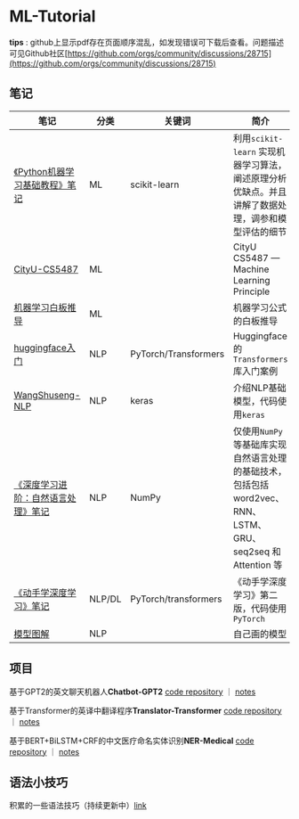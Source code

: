 # ML-Tutorial
**tips** : github上显示pdf存在页面顺序混乱，如发现错误可下载后查看。问题描述可见Github社区[https://github.com/orgs/community/discussions/28715](https://github.com/orgs/community/discussions/28715)

## 笔记

| 笔记  | 分类  | 关键词 | 简介  |
| --- | --- | --- | --- |
| [《Python机器学习基础教程》笔记](https://github.com/chenjunyi1999/ML-Tutorial/tree/main/python%E6%9C%BA%E5%99%A8%E5%AD%A6%E4%B9%A0%E5%9F%BA%E7%A1%80%E6%95%99%E7%A8%8B) | ML  | scikit-learn | 利用`scikit-learn` 实现机器学习算法，阐述原理分析优缺点。并且讲解了数据处理，调参和模型评估的细节 |
| [CityU-CS5487](https://github.com/chenjunyi1999/ML-Tutorial/tree/main/CityU-CS5487) | ML  |     | CityU CS5487 — Machine Learning Principle |
| [机器学习白板推导](https://github.com/chenjunyi1999/ML-Tutorial/tree/main/%E6%9C%BA%E5%99%A8%E5%AD%A6%E4%B9%A0%E7%99%BD%E6%9D%BF%E6%8E%A8%E5%AF%BC%E7%B3%BB%E5%88%97) | ML  |     | 机器学习公式的白板推导 |
| [huggingface入门](https://github.com/chenjunyi1999/ML-Tutorial/tree/main/huggingface%E5%85%A5%E9%97%A8) | NLP | PyTorch/Transformers | Huggingface的`Transformers` 库入门案例 |
| [WangShuseng-NLP](https://github.com/chenjunyi1999/ML-Tutorial/tree/main/WangShusen-NLP) | NLP | keras | 介绍NLP基础模型，代码使用`keras` |
| [《深度学习进阶：自然语言处理》笔记](https://github.com/chenjunyi1999/ML-Tutorial/tree/main/deep-learning-from-scratch-2) | NLP | NumPy | 仅使用`NumPy`等基础库实现自然语言处理的基础技术，包括包括 word2vec、RNN、LSTM、GRU、seq2seq 和Attention 等 |
| [《动手学深度学习》笔记](https://github.com/chenjunyi1999/ML-Tutorial/tree/main/d2l) | NLP/DL | PyTorch/transformers | 《动手学深度学习》第二版，代码使用`PyTorch` |
| [模型图解](https://github.com/chenjunyi1999/ML-Tutorial/tree/main/%E6%A8%A1%E5%9E%8B%E5%9B%BE%E8%A7%A3) | NLP |     | 自己画的模型 |

## 项目

基于GPT2的英文聊天机器人**Chatbot-GPT2** [code repository](https://github.com/chenjunyi1999/ChatBot-GPT2) ｜ [notes](https://github.com/chenjunyi1999/ML-Tutorial/tree/main/Project-Notes/ChatBot-GPT2)

基于Transformer的英译中翻译程序**Translator-Transformer** [code repository](https://github.com/chenjunyi1999/Translator-transformer) ｜ [notes](https://github.com/chenjunyi1999/ML-Tutorial/tree/main/Project-Notes/Translator-Transformer)

基于BERT+BiLSTM+CRF的中文医疗命名实体识别**NER-Medical** [code repository](https://github.com/chenjunyi1999/NER-Medical) ｜ [notes](https://github.com/chenjunyi1999/ML-Tutorial/tree/main/Project-Notes/NER-Medical)

## 语法小技巧

积累的一些语法技巧（持续更新中）[link](https://github.com/chenjunyi1999/ML-Tutorial/blob/main/tricks.md)
